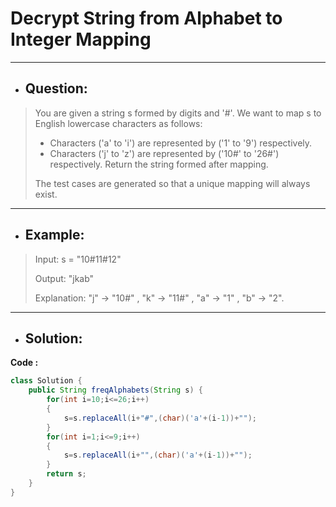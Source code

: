 # Decrypt String from Alphabet to Integer Mapping
---
- ## Question:
> You are given a string s formed by digits and '#'. We want to map s to English lowercase characters as follows:
> 
>- Characters ('a' to 'i') are represented by ('1' to '9') respectively.
>- Characters ('j' to 'z') are represented by ('10#' to '26#') respectively.
> Return the string formed after mapping.
> 
> The test cases are generated so that a unique mapping will always exist.
---
- ## Example:
> Input: s = "10#11#12"
> 
> Output: "jkab"
> 
> Explanation: "j" -> "10#" , "k" -> "11#" , "a" -> "1" , "b" -> "2".
---
- ## Solution:
**Code :**
```java
class Solution {
    public String freqAlphabets(String s) {
        for(int i=10;i<=26;i++)
        {
            s=s.replaceAll(i+"#",(char)('a'+(i-1))+"");
        }
        for(int i=1;i<=9;i++)
        {
            s=s.replaceAll(i+"",(char)('a'+(i-1))+"");
        }
        return s;
    }
}
